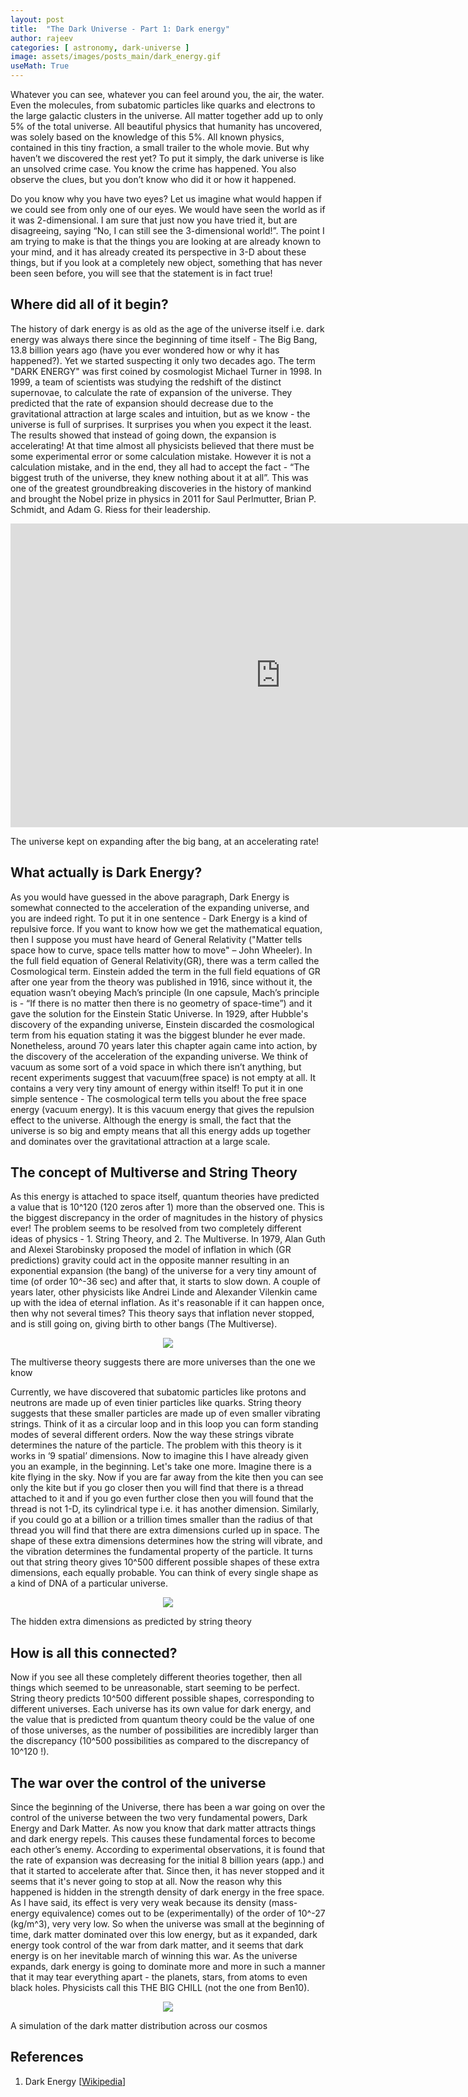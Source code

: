 ```yaml
---
layout: post
title:  "The Dark Universe - Part 1: Dark energy"
author: rajeev
categories: [ astronomy, dark-universe ]
image: assets/images/posts_main/dark_energy.gif
useMath: True
---
```


Whatever you can see, whatever you can feel around you, the air, the water. Even the molecules, from subatomic particles like quarks and electrons to the large galactic clusters in the universe. All matter together add up to only 5% of the total universe. All beautiful physics that humanity has uncovered, was solely based on the knowledge of this 5%. All known physics, contained in this tiny fraction, a small trailer to the whole movie. But why haven’t we discovered the rest yet? To put it simply, the dark universe is like an unsolved crime case. You know the crime has happened. You also observe the clues, but you don’t know who did it or how it happened.

Do you know why you have two eyes? Let us imagine what would happen if we could see from only one of our eyes. We would have seen the world as if it was 2-dimensional. I am sure that just now you have tried it, but are disagreeing, saying “No, I can still see the 3-dimensional world!”. The point I am trying to make is that the things you are looking at are already known to your mind, and it has already created its perspective in 3-D about these things, but if you look at a completely new object, something that has never been seen before, you will see that the statement is in fact true!

## Where did all of it begin?

The history of dark energy is as old as the age of the universe itself i.e. dark energy was always there since the beginning of time itself - The Big Bang, 13.8 billion years ago (have you ever wondered how or why it has happened?). Yet we started suspecting it only two decades ago. The term "DARK ENERGY" was first coined by cosmologist Michael Turner in 1998. In 1999, a team of scientists was studying the redshift of the distinct supernovae, to calculate the rate of expansion of the universe. They predicted that the rate of expansion should decrease due to the gravitational attraction at large scales and intuition, but as we know - the universe is full of surprises. It surprises you when you expect it the least. The results showed that instead of going down, the expansion is accelerating! At that time almost all physicists believed that there must be some experimental error or some calculation mistake. However it is not a calculation mistake, and in the end, they all had to accept the fact - “The biggest truth of the universe, they knew nothing about it at all”. This was one of the greatest groundbreaking discoveries in the history of mankind and brought the Nobel prize in physics in 2011 for Saul Perlmutter, Brian P. Schmidt, and Adam G. Riess for their leadership.

<iframe width="864" height="486" src="https://www.youtube.com/embed/LeUcjqqhNxM" title="YouTube video player" frameborder="0" allow="accelerometer; autoplay; clipboard-write; encrypted-media; gyroscope; picture-in-picture" allowfullscreen></iframe>

The universe kept on expanding after the big bang, at an accelerating rate!



## What actually is Dark Energy?

As you would have guessed in the above paragraph, Dark Energy is somewhat connected to the acceleration of the expanding universe, and you are indeed right. To put it in one sentence - Dark Energy is a kind of repulsive force. If you want to know how we get the mathematical equation, then I suppose you must have heard of General Relativity ("Matter tells space how to curve, space tells matter how to move" – John Wheeler). In the full field equation of General Relativity(GR), there was a term called the Cosmological term. Einstein added the term in the full field equations of GR after one year from the theory was published in 1916, since without it, the equation wasn’t obeying Mach’s principle (In one capsule, Mach’s principle is - “If there is no matter then there is no geometry of space-time”) and it gave the solution for the Einstein Static Universe. In 1929, after Hubble's discovery of the expanding universe, Einstein discarded the cosmological term from his equation stating it was the biggest blunder he ever made. Nonetheless, around 70 years later this chapter again came into action, by the discovery of the acceleration of the expanding universe. We think of vacuum as some sort of a void space in which there isn’t anything, but recent experiments suggest that vacuum(free space) is not empty at all. It contains a very very tiny amount of energy within itself! To put it in one simple sentence - The cosmological term tells you about the free space energy (vacuum energy). It is this vacuum energy that gives the repulsion effect to the universe. Although the energy is small, the fact that the universe is so big and empty means that all this energy adds up together and dominates over the gravitational attraction at a large scale.

## The concept of Multiverse and String Theory 

As this energy is attached to space itself, quantum theories have predicted a value that is 10^120 (120 zeros after 1) more than the observed one. This is the biggest discrepancy in the order of magnitudes in the history of physics ever! The problem seems to be resolved from two completely different ideas of physics - 1. String Theory, and 2. The Multiverse.
In 1979, Alan Guth and Alexei Starobinsky proposed the model of inflation in which (GR predictions) gravity could act in the opposite manner resulting in an exponential expansion (the bang) of the universe for a very tiny amount of time (of order 10^-36 sec) and after that, it starts to slow down. A couple of years later, other physicists like Andrei Linde and Alexander Vilenkin came up with the idea of eternal inflation. As it's reasonable if it can happen once, then why not several times? This theory says that inflation never stopped, and is still going on, giving birth to other bangs (The Multiverse).

<p align="center">
  <img src="{{ site.baseurl }}/assets/images/dark2_1.png" />
 
   The multiverse theory suggests there are more universes than the one we know

</p>



Currently, we have discovered that subatomic particles like protons and neutrons are made up of even tinier particles like quarks. String theory suggests that these smaller particles are made up of even smaller vibrating strings. Think of it as a circular loop and in this loop you can form standing modes of several different orders. Now the way these strings vibrate determines the nature of the particle. The problem with this theory is it works in ‘9 spatial’ dimensions. Now to imagine this I have already given you an example, in the beginning. Let's take one more. Imagine there is a kite flying in the sky. Now if you are far away from the kite then you can see only the kite but if you go closer then you will find that there is a thread attached to it and if you go even further close then you will found that the thread is not 1-D, its cylindrical type i.e. it has another dimension. Similarly, if you could go at a billion or a trillion times smaller than the radius of that thread you will find that there are extra dimensions curled up in space. The shape of these extra dimensions determines how the string will vibrate, and the vibration determines the fundamental property of the particle. It turns out that string theory gives 10^500 different possible shapes of these extra dimensions, each equally probable. You can think of every single shape as a kind of DNA of a particular universe.


<p align="center">
  <img src="{{ site.baseurl }}/assets/images/dark2_2.gif" />
 
   The hidden extra dimensions as predicted by string theory

</p>


## How is all this connected? 

Now if you see all these completely different theories together, then all things which seemed to be unreasonable, start seeming to be perfect. String theory predicts 10^500 different possible shapes, corresponding to different universes. Each universe has its own value for dark energy, and the value that is predicted from quantum theory could be the value of one of those universes, as the number of possibilities are incredibly larger than the discrepancy (10^500 possibilities as compared to the discrepancy of 10^120 !).  

## The war over the control of the universe

Since the beginning of the Universe, there has been a war going on over the control of the universe between the two very fundamental powers, Dark Energy and Dark Matter. As now you know that dark matter attracts things and dark energy repels. This causes these fundamental forces to become each other’s enemy. According to experimental observations, it is found that the rate of expansion was decreasing for the initial 8 billion years (app.) and that it started to accelerate after that. Since then, it has never stopped and it seems that it's never going to stop at all. Now the reason why this happened is hidden in the strength density of dark energy in the free space. As I have said, its effect is very very weak because its density (mass-energy equivalence) comes out to be (experimentally) of the order of 10^-27 (kg/m^3), very very low. So when the universe was small at the beginning of time, dark matter dominated over this low energy, but as it expanded, dark energy took control of the war from dark matter, and it seems that dark energy is on her inevitable march of winning this war. As the universe expands, dark energy is going to dominate more and more in such a manner that it may tear everything apart - the planets, stars, from atoms to even black holes. Physicists call this THE BIG CHILL (not the one from Ben10).


<p align="center">
  <img src="{{ site.baseurl }}/assets/images/dark2_2.png" />
 
   A simulation of the dark matter distribution across our cosmos

</p>





## References

1.   Dark Energy [[Wikipedia](https://en.wikipedia.org/wiki/Dark_energy)]

